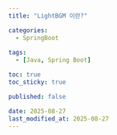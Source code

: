 ```yaml
---
title: "LightBGM 이란?"

categories:
  - SpringBoot
  
tags:
  - [Java, Spring Boot]

toc: true
toc_sticky: true

published: false

date: 2025-08-27
last_modified_at: 2025-08-27
---
```


